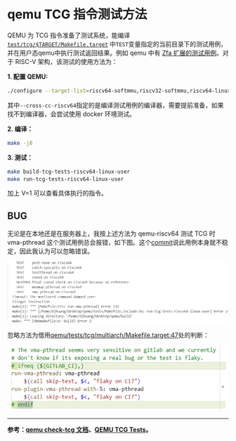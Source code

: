 # qemu TCG 指令测试方法

QEMU 为 TCG 指令准备了测试系统，能编译 [`test/tcg/$TARGET/Makefile.target`](https://github.com/qemu/qemu/blob/master/tests/tcg/riscv64/Makefile.target) 中`TEST`变量指定的当前目录下的测试用例，并在用户态qemu中执行测试返回结果。例如 qemu 中有 [Zfa 扩展的测试用例](https://github.com/qemu/qemu/commit/a47842d16653b4f73b5d56ff0c252dd8a329481b#diff-0b894648472d9fd6e6bd7de5baaf6d7b9e2f99317d0577738b43631a9ef66e3c)。对于 RISC-V 架构，该测试的使用方法为：

**1. 配置 QEMU:**

```bash
./configure --target-list=riscv64-softmmu,riscv32-softmmu,riscv64-linux-user,riscv32-linux-user --cross-cc-riscv64=riscv64-unknown-linux-gnu-gcc
```

其中`--cross-cc-riscv64`指定的是编译测试用例的编译器，需要提前准备，如果找不到编译器，会尝试使用 docker 环境测试。

**2. 编译：**

```bash
make -j8
```

**3. 测试：**

```bash
make build-tcg-tests-riscv64-linux-user
make run-tcg-tests-riscv64-linux-user
```

加上 V=1 可以查看具体执行的指令。

## BUG

无论是在本地还是在服务器上，我按上述方法为 qemu-riscv64 测试 TCG 时 vma-pthread 这个测试用例总会报错，如下图。这个[commit](https://github.com/qemu/qemu/commit/5842de51573fdbd7299ab4b33d64b7446cc07649)说此用例本身就不稳定，因此我认为可以忽略错误。

<img src="qemu-inst-tes/image-20240330165706633.png" alt="image-20240330165706633" style="zoom:80%;" />

忽略方法为借用[qemu/tests/tcg/multiarch/Makefile.target:47](https://github.com/qemu/qemu/blob/5012e522aca161be5c141596c66e5cc6082538a9/tests/tcg/multiarch/Makefile.target#L47)处的判断：

<img src="qemu-inst-tes/image-20240330165851408.png" alt="image-20240330165851408" style="zoom:80%;" />

----

**参考：[qemu check-tcg 文档](https://www.qemu.org/docs/master/devel/testing.html#testing-with-make-check-tcg)、[QEMU TCG Tests](https://www.qemu.org/2018/06/21/tcg-testing/)。**